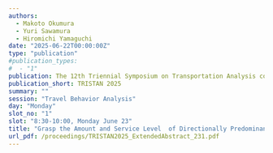 ```yaml
---
authors:
  - Makoto Okumura
  - Yuri Sawamura
  - Hiromichi Yamaguchi
date: "2025-06-22T00:00:00Z"
type: "publication"
#publication_types:
#  - "1"
publication: The 12th Triennial Symposium on Transportation Analysis conference
publication_short: TRISTAN 2025
summary: ""
session: "Travel Behavior Analysis"
day: "Monday"
slot_no: "1"
slot: "8:30-10:00, Monday June 23"
title: "Grasp the Amount and Service Level  of Directionally Predominant Traffic Using Hourly Population Distribution of Docomo’s Mobile Spatial Statistics Data"
url_pdf: /proceedings/TRISTAN2025_ExtendedAbstract_231.pdf
---
```

